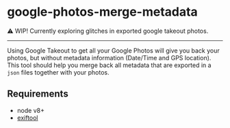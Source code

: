 # google-photos-merge-metadata

 ⚠ WIP! Currently exploring glitches in exported google takeout photos.

----

Using Google Takeout to get all your Google Photos will give you back your photos, but without metadata information (Date/Time and GPS location). This tool should help you merge back all metadata that are exported in a `json` files together with your photos. 

## Requirements

- node v8+
- [exiftool](https://www.sno.phy.queensu.ca/~phil/exiftool/)
